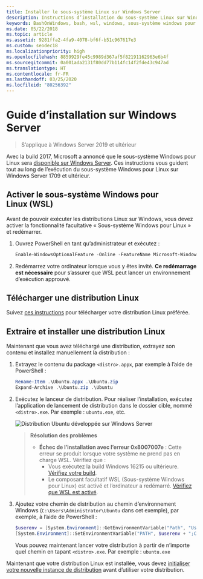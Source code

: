```yaml
---
title: Installer le sous-système Linux sur Windows Server
description: Instructions d’installation du sous-système Linux sur Windows Server.
keywords: BashOnWindows, bash, wsl, windows, sous-système windows pour linux, sous-système windows, ubuntu, windows server
ms.date: 05/22/2018
ms.topic: article
ms.assetid: 9281ffa2-4fa9-4078-bf6f-b51c967617e3
ms.custom: seodec18
ms.localizationpriority: high
ms.openlocfilehash: 8859929fe45c9989d367af5f82191162963e6b4f
ms.sourcegitcommit: 0a001ada2131f80dd77b114fc14f2fde43c947ad
ms.translationtype: HT
ms.contentlocale: fr-FR
ms.lasthandoff: 03/25/2020
ms.locfileid: "80256392"
---
```

# <a name="windows-server-installation-guide"></a>Guide d’installation sur Windows Server

> S’applique à Windows Server 2019 et ultérieur

Avec la build 2017, Microsoft a annoncé que le sous-système Windows pour Linux sera [disponible sur Windows Server](https://blogs.technet.microsoft.com/hybridcloud/2017/05/10/windows-server-for-developers-news-from-microsoft-build-2017/).  Ces instructions vous guident tout au long de l’exécution du sous-système Windows pour Linux sur Windows Server 1709 et ultérieur.

## <a name="enable-the-windows-subsystem-for-linux-wsl"></a>Activer le sous-système Windows pour Linux (WSL)

Avant de pouvoir exécuter les distributions Linux sur Windows, vous devez activer la fonctionnalité facultative « Sous-système Windows pour Linux » et redémarrer.

1. Ouvrez PowerShell en tant qu’administrateur et exécutez :
    ```powershell
    Enable-WindowsOptionalFeature -Online -FeatureName Microsoft-Windows-Subsystem-Linux
    ```

2. Redémarrez votre ordinateur lorsque vous y êtes invité. **Ce redémarrage est nécessaire** pour s’assurer que WSL peut lancer un environnement d’exécution approuvé.

## <a name="download-a-linux-distro"></a>Télécharger une distribution Linux

Suivez [ces instructions](install-manual.md) pour télécharger votre distribution Linux préférée.

## <a name="extract-and-install-a-linux-distro"></a>Extraire et installer une distribution Linux
Maintenant que vous avez téléchargé une distribution, extrayez son contenu et installez manuellement la distribution :

1. Extrayez le contenu du package `<distro>.appx`, par exemple à l’aide de PowerShell :

    ```powershell
    Rename-Item .\Ubuntu.appx .\Ubuntu.zip
    Expand-Archive .\Ubuntu.zip .\Ubuntu
    ```

2. Exécutez le lanceur de distribution. Pour réaliser l’installation, exécutez l’application de lancement de distribution dans le dossier cible, nommé `<distro>.exe`. Par exemple : `ubuntu.exe`, etc.

    ![Distribution Ubuntu développée sur Windows Server](media/server-appx-expand.png)

    > **Résolution des problèmes**
    > * **Échec de l’installation avec l’erreur 0x8007007e** : Cette erreur se produit lorsque votre système ne prend pas en charge WSL. Vérifiez que :
    >   * Vous exécutez la build Windows 16215 ou ultérieure. [Vérifiez votre build](troubleshooting.md#check-your-build-number).
    >   * Le composant facultatif WSL (Sous-système Windows pour Linux) est activé et l’ordinateur a redémarré.  [Vérifiez que WSL est activé](troubleshooting.md#confirm-wsl-is-enabled).
    
3. Ajoutez votre chemin de distribution au chemin d’environnement Windows (`C:\Users\Administrator\Ubuntu` dans cet exemple), par exemple, à l’aide de PowerShell :
        
    ```powershell
    $userenv = [System.Environment]::GetEnvironmentVariable("Path", "User")
    [System.Environment]::SetEnvironmentVariable("PATH", $userenv + ";C:\Users\Administrator\Ubuntu", "User")
    ```
    Vous pouvez maintenant lancer votre distribution à partir de n’importe quel chemin en tapant `<distro>.exe`. Par exemple : `ubuntu.exe`

Maintenant que votre distribution Linux est installée, vous devez [initialiser votre nouvelle instance de distribution](initialize-distro.md) avant d’utiliser votre distribution.
